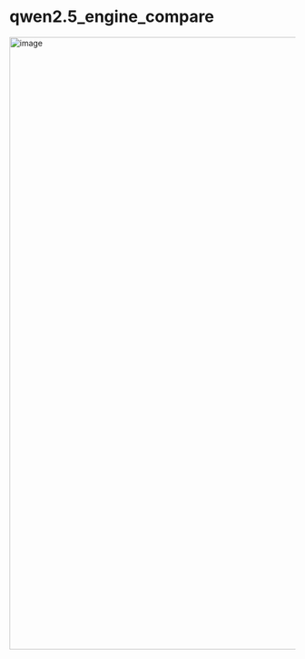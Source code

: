 # qwen2.5_engine_compare

<img width="1078" alt="image" src="https://github.com/user-attachments/assets/3f4c1def-facc-45dc-ad77-8dba036e67f0" />
